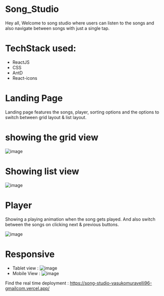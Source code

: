 # Song_Studio

Hey all, Welcome to song studio where users can listen to the songs and also navigate between songs with just a single tap.

# TechStack used: 
- ReactJS
- CSS
- AntD
- React-icons

# Landing Page

Landing page features the songs, player, sorting options and the options to switch between grid layout & list layout.

# showing the grid view

![image](https://user-images.githubusercontent.com/91777048/158012095-4af2ef1a-8e2c-47fd-a1f7-caf1c00a102f.png)

# Showing list view

![image](https://user-images.githubusercontent.com/91777048/158012269-35286d5c-f996-44bd-8df9-980b86b5fe45.png)

# Player

Showing a playing animation when the song gets played. And also switch between the songs on clicking next & previous buttons.

![image](https://user-images.githubusercontent.com/91777048/158012323-29d5a292-2198-4796-aae6-d2c3aceff3e3.png)

# Responsive 

- Tablet view : 
![image](https://user-images.githubusercontent.com/91777048/158012388-acda33ad-5e37-43c5-8a80-4eb4607003c2.png)
- Mobile View : 
![image](https://user-images.githubusercontent.com/91777048/158012464-92ca4294-5fcf-416b-9b0d-baf02a709938.png)

Find the real time deployment : https://song-studio-vasukomuravelli96-gmailcom.vercel.app/
